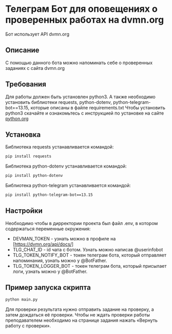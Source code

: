 # Телеграм Бот для оповещениях о проверенных работах на dvmn.org
 Бот использует API dvmn.org

## Описание
С помощью данного бота можно напоминать себе о проверенных заданиях с сайта dvmn.org

## Требования
Для работы должен быть установлен python3. А также необходимо установить библиотеки requests, python-dotenv, 
python-telegram-bot==13.15, которые описаны в файле requirements.txt
Чтобы установить python3 скачайте и ознакомьтесь с инструкцией по установке на сайте [python.org](https://www.python.org/downoloads)

## Установка
Библиотека requests устанавливается командой:
```bash
pip install requests
```

Библиотека python-dotenv устанавливается командой:
```bash
pip install python-dotenv
```
Библиотека python-telegram устанавливается командой:
```bash
pip install python-telegram-bot==13.15
```

## Настройки
Необходимо чтобы в дирректории проекта был файл .env, в котором содержаться переменные окружения:
* DEVMAN_TOKEN - узнать можно в профиле на [https://dvmn.org/api/docs/]
* TLG_CHAT_ID - id чата с ботом. Узнать можно написав @userinfobot
* TLG_TOKEN_NOTIFY_BOT - токен телеграм бота, который отправляет напоминания, узнать можно у @BotFather.
* TLG_TOKEN_LOGGER_BOT - токен телеграм бота, который присылает логи, узнать можно у @BotFather.

## Пример запуска скрипта
```bash
python main.py
```

Для проверки результата нужно отправить задание на проверку, а затем дождаться её проверки.
Чтобы не ждать проверки работы преподавателем необходимо на странице задания нажать «Вернуть работу с проверки».
